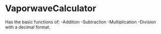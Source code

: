 # VaporwaveCalculator
Has the basic functions of:
-Addition
-Subtraction
-Multiplication
-Division
with a decimal format.
